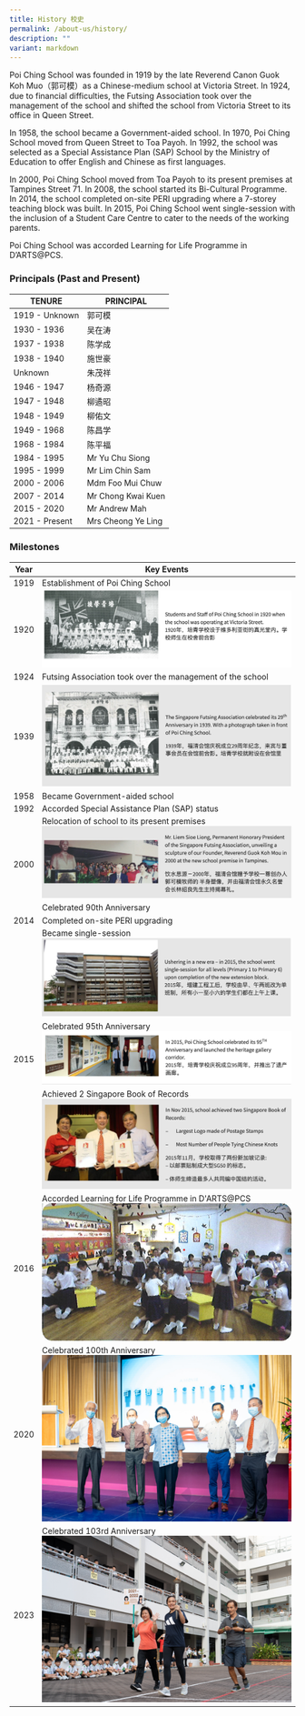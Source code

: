 ```yaml
---
title: History 校史
permalink: /about-us/history/
description: ""
variant: markdown
---
```

Poi Ching School was founded in 1919 by the late Reverend Canon Guok Koh Muo（郭可模）as a Chinese-medium school at Victoria Street. In 1924, due to financial difficulties, the Futsing Association took over the management of the school and shifted the school from Victoria Street to its office in Queen Street.

In 1958, the school became a Government-aided school. In 1970, Poi Ching School moved from Queen Street to Toa Payoh. In 1992, the school was selected as a Special Assistance Plan (SAP) School by the Ministry of Education to offer English and Chinese as first languages.

In 2000, Poi Ching School moved from Toa Payoh to its present premises at Tampines Street 71. In 2008, the school started its Bi-Cultural Programme. In 2014, the school completed on-site PERI upgrading where a 7-storey teaching block was built. In 2015, Poi Ching School went single-session with the inclusion of a Student Care Centre to cater to the needs of the working parents.

Poi Ching School was accorded Learning for Life Programme in D’ARTS@PCS.

### **Principals (Past and Present)**


| **TENURE**      | **PRINCIPAL**        |
|-----------------|----------------------|
|  1919 - Unknown    |  郭可模  |
|  1930 - 1936   |  吴在涛       |
|  1937 - 1938    |  陈学成  |
|  1938 - 1940    |  施世豪     |
|  Unknown    |  朱茂祥     |
|  1946 - 1947    |  杨奇源    |
|  1947 - 1948    |  柳遹昭  |
|  1948 - 1949    |  柳佑文   |
|  1949 - 1968    | 陈昌学   |
|  1968 - 1984    |  陈平福    |
|  1984 - 1995    |  Mr Yu Chu Siong   |
|  1995 - 1999    | Mr Lim Chin Sam    |
|  2000 - 2006    | Mdm Foo Mui Chuw  |
|  2007 - 2014    | Mr Chong Kwai Kuen    |
|  2015 - 2020    | Mr Andrew Mah   |
|  2021 - Present |  Mrs Cheong Ye Ling |



### Milestones
<table>
<thead>
  <tr>
    <th>Year</th>
    <th>Key Events</th>
  </tr>
</thead>
<tbody>
  <tr>
		  <td>1919</td>
    <td>Establishment of Poi Ching School  </td>
  </tr>
   <tr>
    <td>1920</td>
    <td><img style="width:100%" src="/images/history1.png"></td>
  </tr>
	<tr>
 <td>1924</td>
    <td>Futsing Association took over the management of the school</td>
  </tr>
<tr>
 <td>1939</td>
    <td><img style="width:100%" src="/images/history2.png"></td>
  </tr>
<tr>
 <td>1958</td>
    <td>Became Government-aided school</td>
  </tr>
	<tr>
	 <td>1992</td>
    <td>Accorded Special Assistance Plan (SAP) status</td>
  </tr>
<tr> <td rowspan="2">2000</td>
     <td>Relocation of school to its present premises<br> <img style="width:100%" src="/images/history3.png"> </td>
     </tr>
	<tr>
	 <td>Celebrated 90th Anniversary</td>
    </tr>
	<tr>
	 <td>2014</td>
    <td>Completed on-site PERI upgrading</td>
  </tr>
	<tr> <td rowspan="3">2015</td>
     <td>Became single-session<br> <img style="width:100%" src="/images/history5.png"> </td>
     </tr>
	<tr>
	 <td>Celebrated 95th Anniversary<br>  <img style="width:100%" src="/images/history6.png"></td>
    </tr>
	<tr>
		<td>Achieved 2 Singapore Book of Records<br>  <img style="width:100%" src="/images/history7.png"></td>
	</tr>
<tr>
 <td>2016</td>
    <td>Accorded Learning for Life Programme in D'ARTS@PCS<br>  <img style="width:100%" src="/images/History_2016_D_Arts_for_website.png"></td>
  </tr>
<tr>
 <td>2020</td>
    <td>Celebrated 100th Anniversary<br> <img style="width:100%" src="/images/50495008012_d6f9a20e6c_k.jpg"> </td>
  </tr>
	<tr>
 <td>2023</td>
    <td>Celebrated 103rd Anniversary<br> <img style="width: 100%; height:75%" src="/images/53245699329_55658d1fc2_o.jpg"></td></tr>
  </tbody></table>